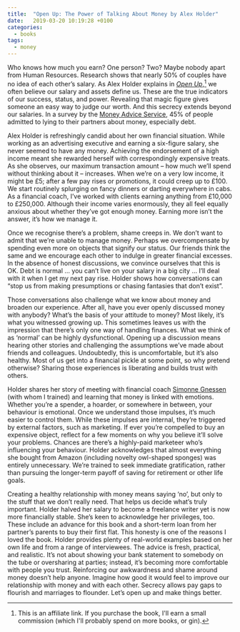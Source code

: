 ```yaml
---
title:  "Open Up: The Power of Talking About Money by Alex Holder"
date:   2019-03-20 10:19:28 +0100
categories:
  - books
tags:
  - money
---
```


Who knows how much you earn? One person? Two? Maybe nobody apart from Human Resources. Research shows that nearly 50% of couples have no idea of each other’s salary. As Alex Holder explains in [_Open Up_](https://uk.bookshop.org/a/2760/9781788161886),[^1] we often believe our salary and assets define us. These are the true indicators of our success, status, and power. Revealing that magic figure gives someone an easy way to judge our worth. And this secrecy extends beyond our salaries. In a survey by the [Money Advice Service](https://www.moneyadviceservice.org.uk/en), 45% of people admitted to lying to their partners about money, especially debt.

Alex Holder is refreshingly candid about her own financial situation. While working as an advertising executive and earning a six-figure salary, she never seemed to have any money. Achieving the endorsement of a high income meant she rewarded herself with correspondingly expensive treats. As she observes, our maximum transaction amount – how much we’ll spend without thinking about it – increases. When we’re on a very low income, it might be £5; after a few pay rises or promotions, it could creep up to £100.  We start routinely splurging on fancy dinners or darting everywhere in cabs. As a financial coach, I’ve worked with clients earning anything from £10,000 to £250,000. Although their income varies enormously, they all feel equally anxious about whether they’ve got enough money. Earning more isn’t the answer, it’s how we manage it.

Once we recognise there’s a problem, shame creeps in. We don’t want to admit that we’re unable to manage money. Perhaps we overcompensate by spending even more on objects that signify our status. Our friends think the same and we encourage each other to indulge in greater financial excesses. In the absence of honest discussions, we convince ourselves that this is OK. Debt is normal … you can’t live on your salary in a big city … I’ll deal with it when I get my next pay rise. Holder shows how conversations can “stop us from making presumptions or chasing fantasies that don’t exist”.

Those conversations also challenge what we know about money and broaden our experience. After all, have you ever openly discussed money with anybody? What’s the basis of your attitude to money? Most likely, it’s what you witnessed growing up. This sometimes leaves us with the impression that there’s only one way of handling finances. What we think of as ‘normal’ can be highly dysfunctional. Opening up a discussion means hearing other stories and challenging the assumptions we’ve made about friends and colleagues. Undoubtedly, this is uncomfortable, but it’s also healthy. Most of us get into a financial pickle at some point, so why pretend otherwise? Sharing those experiences is liberating and builds trust with others.

Holder shares her story of meeting with financial coach [Simonne Gnessen](https://www.wisemonkey.co.uk) (with whom I trained) and learning that money is linked with emotions. Whether you’re a spender, a hoarder, or somewhere in between, your behaviour is emotional. Once we understand those impulses, it’s much easier to control them. While these impulses are internal, they’re triggered by external factors, such as marketing. If ever you’re compelled to buy an expensive object, reflect for a few moments on why you believe it’ll solve your problems. Chances are there’s a highly-paid marketeer who’s influencing your behaviour. Holder acknowledges that almost everything she bought from Amazon (including novelty owl-shaped sponges) was entirely unnecessary. We’re trained to seek immediate gratification, rather than pursuing the longer-term payoff of saving for retirement or other life goals.

Creating a healthy relationship with money means saying ‘no’, but only to the stuff that we don’t really need. That helps us decide what’s truly important. Holder halved her salary to become a freelance writer yet is now more financially stable. She’s keen to acknowledge her privileges, too. These include an advance for this book and a short-term loan from her partner’s parents to buy their first flat. This honesty is one of the reasons I loved the book. Holder provides plenty of real-world examples based on her own life and from a range of interviewees. The advice is fresh, practical, and realistic. It’s not about showing your bank statement to somebody on the tube or oversharing at parties; instead, it’s becoming more comfortable with people you trust. Reinforcing our awkwardness and shame around money doesn’t help anyone. Imagine how good it would feel to improve our relationship with money and with each other. Secrecy allows pay gaps to flourish and marriages to flounder. Let’s open up and make things better.

[^1]: This is an affiliate link. If you purchase the book, I'll earn a small commission (which I'll probably spend on more books, or gin).